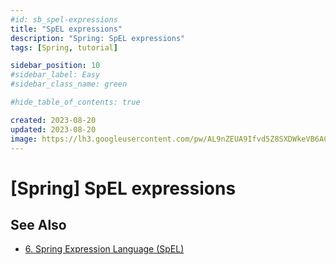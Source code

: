 ```yaml
---
#id: sb_spel-expressions
title: "SpEL expressions"
description: "Spring: SpEL expressions"
tags: [Spring, tutorial]

sidebar_position: 10
#sidebar_label: Easy
#sidebar_class_name: green

#hide_table_of_contents: true

created: 2023-08-20
updated: 2023-08-20
image: https://lh3.googleusercontent.com/pw/AL9nZEUA9Ifvd5Z8SXDWkeVB6AC4MPGwnXaL6kBXNPoXwOQQ2jOcZ1Jw_0p8TKK8C3ZX0e67_FOY15eDrm7aaXSQJcKtoUzC80SAQEHsaBy6qS2AqNNs5VUFNXBKm439y_1wkvmDl-PnL8ReojnIumNlEvOXBg=w800-no?authuser=0
---
```


[Spring] SpEL expressions
=========================


See Also
--------

- [6. Spring Expression Language (SpEL)](https://docs.spring.io/spring-framework/docs/3.0.x/reference/expressions.html)
